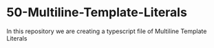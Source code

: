 # 50-Multiline-Template-Literals
In this repository we are creating a typescript file of Multiline Template Literals
